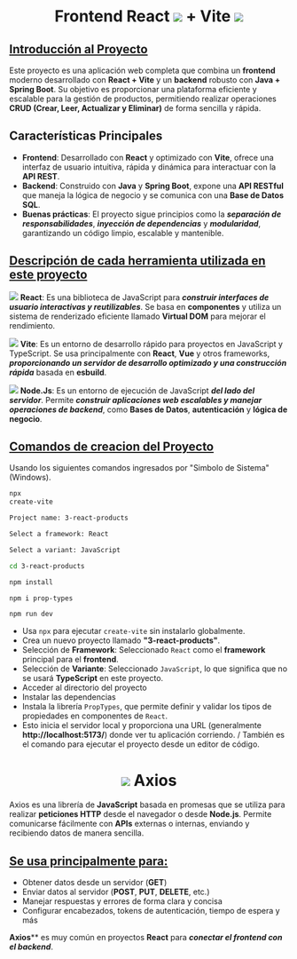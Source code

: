 <h1 align="center">Frontend React <img src="https://skillicons.dev/icons?i=react&perline=14" /> + Vite <img src="https://skillicons.dev/icons?i=vite&perline=14" /></h1>
<h2><ins>Introducción al Proyecto</ins></h2>
<p>Este proyecto es una aplicación web completa que combina un <b>frontend</b> moderno desarrollado con <b>React + Vite</b> y un <b>backend</b> robusto con <b>Java + Spring Boot</b>. Su objetivo es proporcionar una plataforma eficiente y escalable para la gestión de productos, permitiendo realizar operaciones <b>CRUD (Crear, Leer, Actualizar y Eliminar)</b> de forma sencilla y rápida.</p>

<h2>Características Principales</h2>

- **Frontend**: Desarrollado con **React** y optimizado con **Vite**, ofrece una interfaz de usuario intuitiva, rápida y dinámica para interactuar con la **API REST**.
- **Backend**: Construido con **Java** y **Spring Boot**, expone una **API RESTful** que maneja la lógica de negocio y se comunica con una **Base de Datos SQL**.
- **Buenas prácticas**: El proyecto sigue principios como la ***separación de responsabilidades***, ***inyección de dependencias*** y ***modularidad***, garantizando un código limpio, escalable y mantenible.

<h2><ins>Descripción de cada herramienta utilizada en este proyecto</ins></h2>

<img src="https://skillicons.dev/icons?i=react&perline=14" /> **React**: Es una biblioteca de JavaScript para ***construir interfaces de usuario interactivas y reutilizables***. Se basa en **componentes** y utiliza un sistema de renderizado eficiente llamado **Virtual DOM** para mejorar el rendimiento.

<img src="https://skillicons.dev/icons?i=vite&perline=14" /> **Vite**: Es un entorno de desarrollo rápido para proyectos en JavaScript y TypeScript. Se usa principalmente con **React**, **Vue** y otros frameworks, ***proporcionando un servidor de desarrollo optimizado y una construcción rápida*** basada en **esbuild**.

<img src="https://skillicons.dev/icons?i=nodejs&perline=14" /> **Node.Js**: Es un entorno de ejecución de JavaScript ***del lado del servidor***. Permite ***construir aplicaciones web escalables y manejar operaciones de backend***, como **Bases de Datos**, **autenticación** y **lógica de negocio**.

<h2><ins>Comandos de creacion del Proyecto</ins></h2>
<p>Usando los siguientes comandos ingresados por "Simbolo de Sistema" (Windows).</p> 

```bash
npx
create-vite
```
```bash
Project name: 3-react-products

Select a framework: React

Select a variant: JavaScript
```
```bash
cd 3-react-products
```
```bash
npm install
```
```bash
npm i prop-types
```
```bash
npm run dev
```
- Usa `npx` para ejecutar `create-vite` sin instalarlo globalmente.
- Crea un nuevo proyecto llamado **"3-react-products"**.
- Selección de **Framework**: Seleccionado `React` como el **framework** principal para el **frontend**.
- Selección de **Variante**: Seleccionado `JavaScript`, lo que significa que no se usará **TypeScript** en este proyecto.
- Acceder al directorio del proyecto
- Instalar las dependencias
- Instala la librería `PropTypes`, que permite definir y validar los tipos de propiedades en componentes de `React`.
- Esto inicia el servidor local y proporciona una URL (generalmente **http://localhost:5173/**) donde ver tu aplicación corriendo. / También es el comando para ejecutar el proyecto desde un editor de código.

<h1 align="center"><img src="https://skillicons.dev/icons?i=axiosjs&perline=14" /> Axios</h1>
<p>Axios es una librería de <b>JavaScript</b> basada en promesas que se utiliza para realizar <b>peticiones HTTP</b> desde el navegador o desde <b>Node.js</b>. Permite comunicarse fácilmente con <b>APIs</b> externas o internas, enviando y recibiendo datos de manera sencilla.</p>
<h2><ins>Se usa principalmente para:</ins></h2>

- Obtener datos desde un servidor (**GET**)
- Enviar datos al servidor (**POST**, **PUT**, **DELETE**, etc.)
- Manejar respuestas y errores de forma clara y concisa
- Configurar encabezados, tokens de autenticación, tiempo de espera y más

**Axios**** es muy común en proyectos ****React**** para ***conectar el frontend con el backend***.
